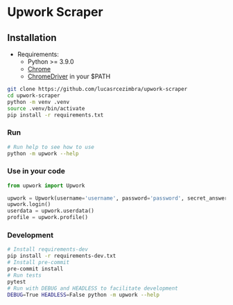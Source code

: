 # Upwork Scraper

## Installation
- Requirements:
  * Python >= 3.9.0
  * [Chrome](https://www.google.com/chrome/)
  * [ChromeDriver](https://sites.google.com/a/chromium.org/chromedriver/downloads) in your $PATH
```bash
git clone https://github.com/lucasrcezimbra/upwork-scraper
cd upwork-scraper
python -m venv .venv
source .venv/bin/activate
pip install -r requirements.txt
```

### Run
```bash
# Run help to see how to use
python -m upwork --help
```

### Use in your code
```python
from upwork import Upwork

upwork = Upwork(username='username', password='password', secret_answer='secret_answer')
upwork.login()
userdata = upwork.userdata()
profile = upwork.profile()

```
### Development
```bash
# Install requirements-dev
pip install -r requirements-dev.txt
# Install pre-commit
pre-commit install
# Run tests
pytest
# Run with DEBUG and HEADLESS to facilitate development
DEBUG=True HEADLESS=False python -m upwork --help
```
